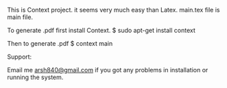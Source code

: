 This is Context project. it seems very much easy than Latex.
main.tex file is main file.

To generate .pdf first install Context.
$ sudo apt-get install context



Then to generate .pdf 
$ context main

Support:

Email me arsh840@gmail.com if you got any problems in installation or running
the system. 

